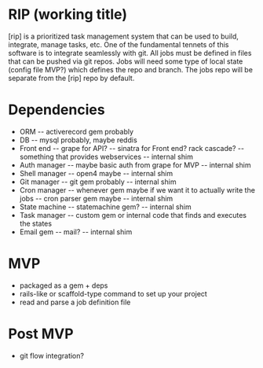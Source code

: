 RIP (working title)
===================

[rip] is a prioritized task management system that can be used to build, integrate, manage tasks, etc. One of the fundamental tennets of this software is to integrate seamlessly with git. All jobs must be defined in files that can be pushed via git repos. Jobs will need some type of local state (config file MVP?) which defines the repo and branch. The jobs repo will be separate from the [rip] repo by default.

Dependencies
============
- ORM 
-- activerecord gem probably
- DB
-- mysql probably, maybe reddis
- Front end 
-- grape for API?
-- sinatra for Front end? rack cascade?
-- something that provides webservices
-- internal shim
- Auth manager
-- maybe basic auth from grape for MVP
-- internal shim
- Shell manager
-- open4 maybe
-- internal shim
- Git manager
-- git gem probably
-- internal shim
- Cron manager
-- whenever gem maybe if we want it to actually write the jobs
-- cron parser gem maybe
-- internal shim
- State machine
-- statemachine gem?
-- internal shim
- Task manager
-- custom gem or internal code that finds and executes the states
- Email gem
-- mail?
-- internal shim

MVP
===
- packaged as a gem + deps
- rails-like or scaffold-type command to set up your project
- read and parse a job definition file

Post MVP
========
- git flow integration?
